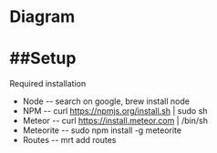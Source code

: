 Diagram
=======

##Setup
=======
Required installation
* Node -- search on google, brew install node
* NPM -- curl https://npmjs.org/install.sh | sudo sh
* Meteor -- curl https://install.meteor.com | /bin/sh
* Meteorite -- sudo npm install -g meteorite
* Routes -- mrt add routes